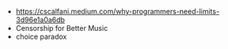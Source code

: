 - https://cscalfani.medium.com/why-programmers-need-limits-3d96e1a0a6db
- Censorship for Better Music
- choice paradox